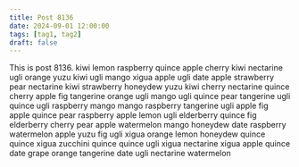 ```yaml
---
title: Post 8136
date: 2024-09-01 12:00:00
tags: [tag1, tag2]
draft: false
---
```

This is post 8136.
kiwi
lemon
raspberry
quince
apple
cherry
kiwi
nectarine
ugli
orange
yuzu
kiwi
ugli
mango
xigua
apple
ugli
date
apple
strawberry
pear
nectarine
kiwi
strawberry
honeydew
yuzu
kiwi
cherry
nectarine
quince
cherry
apple
fig
tangerine
orange
ugli
mango
ugli
quince
pear
tangerine
ugli
quince
ugli
raspberry
mango
mango
raspberry
tangerine
ugli
apple
fig
apple
quince
pear
raspberry
apple
lemon
ugli
elderberry
quince
fig
elderberry
cherry
pear
apple
watermelon
mango
honeydew
date
raspberry
watermelon
apple
yuzu
fig
ugli
xigua
orange
lemon
honeydew
quince
quince
xigua
zucchini
quince
quince
ugli
xigua
nectarine
xigua
apple
quince
date
grape
orange
tangerine
date
ugli
nectarine
watermelon

